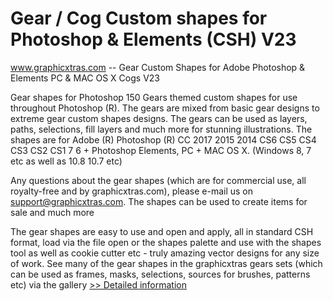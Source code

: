 # Gear / Cog Custom shapes for Photoshop & Elements (CSH) V23
www.graphicxtras.com -- Gear Custom Shapes for Adobe Photoshop & Elements PC & MAC OS X Cogs V23

Gear shapes for Photoshop
150 Gears themed custom shapes for use throughout Photoshop (R). The gears are mixed from basic gear designs to extreme gear custom shapes designs. The gears can be used as layers, paths, selections, fill layers and much more for stunning illustrations. The shapes are for Adobe (R) Photoshop (R) CC 2017 2015 2014 CS6 CS5 CS4 CS3 CS2 CS1 7 6 + Photoshop Elements, PC + MAC OS X. (Windows 8, 7 etc as well as 10.8 10.7 etc)


Any questions about the gear shapes (which are for commercial use, all royalty-free and by graphicxtras.com), please e-mail us on support@graphicxtras.com. The shapes can be used to create items for sale and much more


The gear shapes are easy to use and open and apply, all in standard CSH format, load via the file open or the shapes palette and use with the shapes tool as well as cookie cutter etc - truly amazing vector designs for any size of work. See many of the gear shapes in the graphicxtras gears sets (which can be used as frames, masks, selections, sources for brushes, patterns etc) via the gallery
[>> Detailed information](https://secure.shareit.com/shareit/product.html?productid=300125090&affiliateid=200057808)